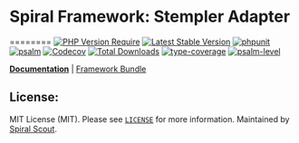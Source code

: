 # Spiral Framework: Stempler Adapter
========
[![PHP Version Require](https://poser.pugx.org/spiral/stempler-bridge/require/php)](https://packagist.org/packages/spiral/stempler-bridge)
[![Latest Stable Version](https://poser.pugx.org/spiral/stempler-bridge/v/stable)](https://packagist.org/packages/spiral/stempler-bridge)
[![phpunit](https://github.com/spiral/stempler-bridge/actions/workflows/phpunit.yml/badge.svg)](https://github.com/spiral/stempler-bridge/actions)
[![psalm](https://github.com/spiral/stempler-bridge/actions/workflows/psalm.yml/badge.svg)](https://github.com/spiral/stempler-bridge/actions)
[![Codecov](https://codecov.io/gh/spiral/stempler-bridge/branch/master/graph/badge.svg)](https://codecov.io/gh/spiral/stempler-bridge/)
[![Total Downloads](https://poser.pugx.org/spiral/stempler-bridge/downloads)](https://packagist.org/packages/spiral/stempler-bridge)
[![type-coverage](https://shepherd.dev/github/spiral/stempler-bridge/coverage.svg)](https://shepherd.dev/github/spiral/stempler-bridge)
[![psalm-level](https://shepherd.dev/github/spiral/stempler-bridge/level.svg)](https://shepherd.dev/github/spiral/stempler-bridge)

<b>[Documentation](https://spiral.dev/docs/stempler-configuratio)</b> | [Framework Bundle](https://github.com/spiral/framework)

## License:

MIT License (MIT). Please see [`LICENSE`](./LICENSE) for more information. Maintained by [Spiral Scout](https://spiralscout.com).
